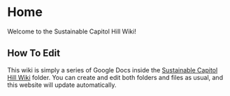 # Home

Welcome to the Sustainable Capitol Hill Wiki\!

## How To Edit

This wiki is simply a series of Google Docs inside the [Sustainable Capitol Hill Wiki](https://drive.google.com/drive/u/0/folders/1KGbXzCh5qJcxr-W7xaj_RWu4IC9XUqf1) folder. You can create and edit both folders and files as usual, and this website will update automatically.  
